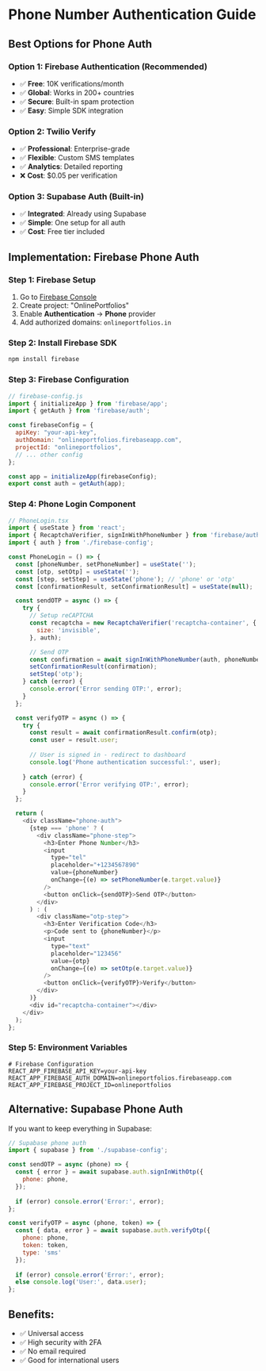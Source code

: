 # Phone Number Authentication Guide

## Best Options for Phone Auth

### Option 1: Firebase Authentication (Recommended)
- ✅ **Free**: 10K verifications/month
- ✅ **Global**: Works in 200+ countries  
- ✅ **Secure**: Built-in spam protection
- ✅ **Easy**: Simple SDK integration

### Option 2: Twilio Verify
- ✅ **Professional**: Enterprise-grade
- ✅ **Flexible**: Custom SMS templates
- ✅ **Analytics**: Detailed reporting
- ❌ **Cost**: $0.05 per verification

### Option 3: Supabase Auth (Built-in)
- ✅ **Integrated**: Already using Supabase
- ✅ **Simple**: One setup for all auth
- ✅ **Cost**: Free tier included

## Implementation: Firebase Phone Auth

### Step 1: Firebase Setup

1. Go to [Firebase Console](https://console.firebase.google.com/)
2. Create project: "OnlinePortfolios"
3. Enable **Authentication** → **Phone** provider
4. Add authorized domains: `onlineportfolios.in`

### Step 2: Install Firebase SDK

```bash
npm install firebase
```

### Step 3: Firebase Configuration

```javascript
// firebase-config.js
import { initializeApp } from 'firebase/app';
import { getAuth } from 'firebase/auth';

const firebaseConfig = {
  apiKey: "your-api-key",
  authDomain: "onlineportfolios.firebaseapp.com",
  projectId: "onlineportfolios",
  // ... other config
};

const app = initializeApp(firebaseConfig);
export const auth = getAuth(app);
```

### Step 4: Phone Login Component

```javascript
// PhoneLogin.tsx
import { useState } from 'react';
import { RecaptchaVerifier, signInWithPhoneNumber } from 'firebase/auth';
import { auth } from './firebase-config';

const PhoneLogin = () => {
  const [phoneNumber, setPhoneNumber] = useState('');
  const [otp, setOtp] = useState('');
  const [step, setStep] = useState('phone'); // 'phone' or 'otp'
  const [confirmationResult, setConfirmationResult] = useState(null);

  const sendOTP = async () => {
    try {
      // Setup reCAPTCHA
      const recaptcha = new RecaptchaVerifier('recaptcha-container', {
        size: 'invisible',
      }, auth);

      // Send OTP
      const confirmation = await signInWithPhoneNumber(auth, phoneNumber, recaptcha);
      setConfirmationResult(confirmation);
      setStep('otp');
    } catch (error) {
      console.error('Error sending OTP:', error);
    }
  };

  const verifyOTP = async () => {
    try {
      const result = await confirmationResult.confirm(otp);
      const user = result.user;
      
      // User is signed in - redirect to dashboard
      console.log('Phone authentication successful:', user);
      
    } catch (error) {
      console.error('Error verifying OTP:', error);
    }
  };

  return (
    <div className="phone-auth">
      {step === 'phone' ? (
        <div className="phone-step">
          <h3>Enter Phone Number</h3>
          <input
            type="tel"
            placeholder="+1234567890"
            value={phoneNumber}
            onChange={(e) => setPhoneNumber(e.target.value)}
          />
          <button onClick={sendOTP}>Send OTP</button>
        </div>
      ) : (
        <div className="otp-step">
          <h3>Enter Verification Code</h3>
          <p>Code sent to {phoneNumber}</p>
          <input
            type="text"
            placeholder="123456"
            value={otp}
            onChange={(e) => setOtp(e.target.value)}
          />
          <button onClick={verifyOTP}>Verify</button>
        </div>
      )}
      <div id="recaptcha-container"></div>
    </div>
  );
};
```

### Step 5: Environment Variables

```env
# Firebase Configuration
REACT_APP_FIREBASE_API_KEY=your-api-key
REACT_APP_FIREBASE_AUTH_DOMAIN=onlineportfolios.firebaseapp.com
REACT_APP_FIREBASE_PROJECT_ID=onlineportfolios
```

## Alternative: Supabase Phone Auth

If you want to keep everything in Supabase:

```javascript
// Supabase phone auth
import { supabase } from './supabase-config';

const sendOTP = async (phone) => {
  const { error } = await supabase.auth.signInWithOtp({
    phone: phone,
  });
  
  if (error) console.error('Error:', error);
};

const verifyOTP = async (phone, token) => {
  const { data, error } = await supabase.auth.verifyOtp({
    phone: phone,
    token: token,
    type: 'sms'
  });
  
  if (error) console.error('Error:', error);
  else console.log('User:', data.user);
};
```

## Benefits:
- ✅ Universal access
- ✅ High security with 2FA
- ✅ No email required
- ✅ Good for international users